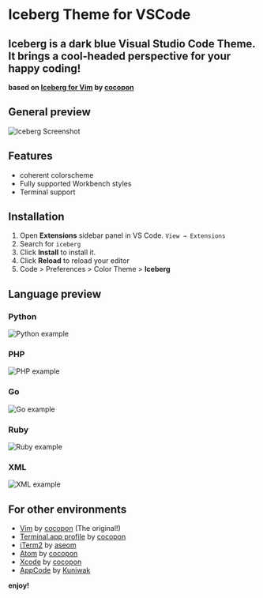 # Iceberg Theme for VSCode

## Iceberg is a dark blue Visual Studio Code Theme.<br>It brings a cool-headed perspective for your happy coding!

**based on [Iceberg for Vim](http://cocopon.github.io/iceberg.vim/) by [cocopon](https://github.com/cocopon)**

## General preview
![Iceberg Screenshot](https://raw.githubusercontent.com/harg/iceberg-visual-studio-code/master/assets/iceberg-screenshot.png)

## Features
- coherent colorscheme
- Fully supported Workbench styles
- Terminal support

## Installation

1. Open **Extensions** sidebar panel in VS Code. `View → Extensions`
2. Search for `iceberg`
3. Click **Install** to install it.
4. Click **Reload** to reload  your editor
5. Code > Preferences > Color Theme > **Iceberg**

## Language preview

### Python

![Python example](https://raw.githubusercontent.com/harg/iceberg-visual-studio-code/master/assets/iceberg-py-screenshot.png)

### PHP

![PHP example](https://raw.githubusercontent.com/harg/iceberg-visual-studio-code/master/assets/iceberg-php-screenshot.png)

### Go

![Go example](https://raw.githubusercontent.com/harg/iceberg-visual-studio-code/master/assets/iceberg-go-screenshot.png)

### Ruby

![Ruby example](https://raw.githubusercontent.com/harg/iceberg-visual-studio-code/master/assets/iceberg-rb-screenshot.png)

### XML

![XML example](https://raw.githubusercontent.com/harg/iceberg-visual-studio-code/master/assets/iceberg-xml-screenshot.png)


## For other environments

- [Vim](http://cocopon.github.io/iceberg.vim/) by [cocopon](https://github.com/cocopon) (The original!)
- [Terminal.app profile](http://cocopon.github.io/iceberg.vim/) by [cocopon](https://github.com/cocopon)
- [iTerm2](https://github.com/aseom/dotfiles/blob/master/osx/iterm2/iceberg.itermcolors) by [aseom](https://github.com/aseom)
- [Atom](https://github.com/cocopon/atom-iceberg-syntax/) by [cocopon](https://github.com/cocopon)
- [Xcode](https://github.com/cocopon/xcode-iceberg) by [cocopon](https://github.com/cocopon)
- [AppCode](https://github.com/Kuniwak/iceberg.icls) by [Kuniwak](https://github.com/Kuniwak)


**enjoy!**